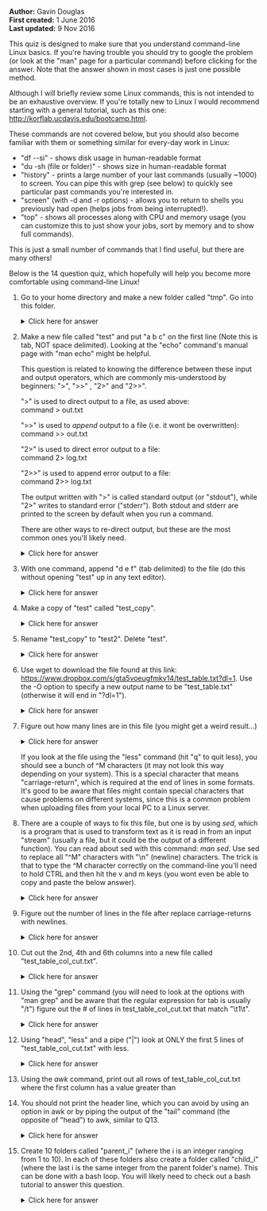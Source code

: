 __Author:__ Gavin Douglas  
__First created:__ 1 June 2016  
__Last updated:__ 9 Nov 2016 

This quiz is designed to make sure that you understand command-line Linux basics. If you're having trouble you should try to google the problem (or look at the "man" page for a particular command) before clicking for the answer. Note that the answer shown in most cases is just one possible method.  

Although I will briefly review some Linux commands, this is not intended to be an exhaustive overview. If you're totally new to Linux I would recommend starting with a general tutorial, such as this one: http://korflab.ucdavis.edu/bootcamp.html. 

These commands are not covered below, but you should also become familiar with them or something similar for every-day work in Linux:  
* "df --si" - shows disk usage in human-readable format
* "du -sh (file or folder)" - shows size in human-readable format
* "history" - prints a large number of your last commands (usually ~1000) to screen. You can pipe this with grep (see below) to quickly see particular past commands you're interested in.  
* "screen" (with -d and -r options) - allows you to return to shells you previously had open (helps jobs from being interrupted!).
* "top" - shows all processes along with CPU and memory usage (you can customize this to just show your jobs, sort by memory and to show full commands).  

This is just a small number of commands that I find useful, but there are many others!

Below is the 14 question quiz, which hopefully will help you become more comfortable using command-line Linux!  
  
1. Go to your home directory and make a new folder called "tmp". Go into this folder.

    <details> 
      <summary>Click here for answer</summary>
    <pre><code>
        cd # with no target this command should bring you to your home directory 
        mkdir tmp
        cd tmp
    </code></pre></details>

2. Make a new file called "test" and put "a	b	c" on the first line (Note this is tab, NOT space delimited). Looking at the "echo" command's manual page with "man echo" might be helpful.
  
    This question is related to knowing the difference between these input and output operators, which are commonly mis-understood by beginners: ">", ">>" , "2>" and "2>>".

    ">" is used to direct output to a file, as used above:  
        command > out.txt

    ">>" is used to _append_ output to a file (i.e. it wont be overwritten):  
        command >> out.txt    
 
    "2>" is used to direct error output to a file:  
        command 2> log.txt

    "2>>" is used to append error output to a file:  
        command 2>> log.txt

    The output written with ">" is called standard output (or "stdout"), while "2>" writes to standard error ("stderr"). Both stdout and stderr are printed to the screen by default when you run a command.

    There are other ways to re-direct output, but these are the most common ones you'll likely need.

    <details> 
      <summary>Click here for answer</summary>
    <pre><code>
        echo -e "a\tb\tc" > test
    </code></pre></details>

3. With one command, append "d	e	f" (tab delimited) to the file (do this without opening "test" up in any text editor). 
    <details> 
      <summary>Click here for answer</summary>
    <pre><code>
        echo -e "d\te\tf" >> test
    </code></pre></details>

4. Make a copy of "test" called "test_copy".

    <details> 
      <summary>Click here for answer</summary>
    <pre><code>
        cp test test_copy
    </code></pre></details>

5. Rename "test_copy" to "test2". Delete "test". 

    <details> 
      <summary>Click here for answer</summary>
    <pre><code>
        mv test_copy test2
        rm test
    </code></pre></details>

6. Use wget to download the file found at this link: https://www.dropbox.com/s/gta5voeugfmkv14/test_table.txt?dl=1. Use the -O option to specify a new output name to be "test_table.txt" (otherwise it will end in "?dl=1").

    <details> 
      <summary>Click here for answer</summary>
    <pre><code>
        wget https://www.dropbox.com/s/gta5voeugfmkv14/test_table.txt?dl=1 -O test_table.txt
    </code></pre></details>

7. Figure out how many lines are in this file (you might get a weird result...)

    <details> 
      <summary>Click here for answer</summary>
    <pre><code>
        $ wc -l test_table.txt
        0
    </code></pre></details>

    If you look at the file using the "less" command (hit "q" to quit less), you should see a bunch of ^M characters (it may not look this way depending on your system). This is a special character that means "carriage-return", which is required at the end of lines in some formats. It's good to be aware that files might contain special characters that cause problems on different systems, since this is a common problem when uploading files from your local PC to a Linux server.

8. There are a couple of ways to fix this file, but one is by using _sed_, which is a program that is used to transform text as it is read in from an input "stream" (usually a file, but it could be the output of a different function). You can read about sed with this command: _man sed_. Use sed to replace all "^M" characters with "\n" (newline) characters. The trick is that to type the ^M character correctly on the command-line you'll need to hold CTRL and then hit the v and m keys (you wont even be able to copy and paste the below answer).

    <details> 
      <summary>Click here for answer</summary>
    <pre><code>
        sed -i 's/^M/\n/g' test_table.txt 
    </code></pre></details>


9. Figure out the number of lines in the file after replace carriage-returns with newlines.

    <details> 
      <summary>Click here for answer</summary>
    <pre><code>
        $ wc -l test_table.txt
        984
    </code></pre></details>

10. Cut out the 2nd, 4th and 6th columns into a new file called "test_table_col_cut.txt".

    <details> 
      <summary>Click here for answer</summary>
    <pre><code>
        cut -f 2,4,6 test_table.txt  > test_table_col_cut.txt
    </code></pre></details>

11. Using the "grep" command (you will need to look at the options with "man grep" and be aware that the regular expression for tab is usually "/t") figure out the # of lines in test_table_col_cut.txt that match "\t1\t".

    <details> 
      <summary>Click here for answer</summary>
    <pre><code>
        grep -Pc "\t1\t" test_table_col_cut.txt 
        # The -P option allows for Perl regular expressions. 
        # This option may not be available depending on your version of grep 
        # in which case you could type in the special tab character ("^I") directly, 
        # similar to how we did above for ^M.
    </code></pre></details>

12. Using "head", "less" and a pipe ("|") look at ONLY the first 5 lines of "test_table_col_cut.txt" with less.

    <details> 
      <summary>Click here for answer</summary>
    <pre><code>
        head -n 5 test_table_col_cut.txt | less 
        # You will need to hit q to exit less
    </code></pre></details>

13. Using the _awk_ command, print out all rows of test_table_col_cut.txt where the first column has a value greater than 
10. You should not print the header line, which you can avoid by using an option in awk or by piping the output of the "tail" command (the opposite of "head") to awk, similar to Q13.

    <details> 
      <summary>Click here for answer</summary>
    <pre><code>
        tail -n +2 test_table_col_cut.txt  | awk '{ if ( $1 > 10 ) { print $0 } }'  > test_table_col_cut_first10.txt
    </code></pre></details>

14. Create 10 folders called "parent_i" (where the i is an integer ranging from 1 to 10). In each of these folders also create a folder called "child_i" (where the last i is the same integer from the parent folder's name). This can be done with a bash loop. You will likely need to check out a bash tutorial to answer this question.

    <details> 
      <summary>Click here for answer</summary>
    <pre><code>
        for i in {1..10}; do parent="parent_"$i; child="child_"$i; mkdir -p $parent/$child; done
    </code></pre></details>